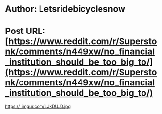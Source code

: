 # Author: Letsridebicyclesnow
# Post URL: [https://www.reddit.com/r/Superstonk/comments/n449xw/no_financial_institution_should_be_too_big_to/](https://www.reddit.com/r/Superstonk/comments/n449xw/no_financial_institution_should_be_too_big_to/)


https://i.imgur.com/LJkDUJ0.jpg